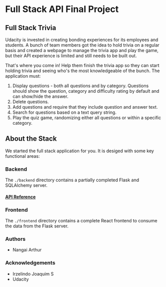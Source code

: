 # Full Stack API Final Project

## Full Stack Trivia

Udacity is invested in creating bonding experiences for its employees and students. A bunch of team members got the idea to hold trivia on a regular basis and created a  webpage to manage the trivia app and play the game, but their API experience is limited and still needs to be built out. 

That's where you come in! Help them finish the trivia app so they can start holding trivia and seeing who's the most knowledgeable of the bunch. The application must:

1) Display questions - both all questions and by category. Questions should show the question, category and difficulty rating by default and can show/hide the answer. 
2) Delete questions.
3) Add questions and require that they include question and answer text.
4) Search for questions based on a text query string.
5) Play the quiz game, randomizing either all questions or within a specific category. 


## About the Stack

We started the full stack application for you. It is desiged with some key functional areas:

### Backend

The `./backend` directory contains a partially completed Flask and SQLAlchemy server.

####  [API Reference](./backend/README.md)

### Frontend

The `./frontend` directory contains a complete React frontend to consume the data from the Flask server.  

### Authors
- Nangai Arthur

### Acknowledgements
- Irzelindo Joaquim S
- Udacity
